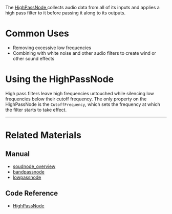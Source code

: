 The [ HighPassNode ](https://github.com/ArendDanielek/ZeroDocsTest/blob/master/code_reference/class_reference/highpassnode.markdown) collects audio data from all of its inputs and applies a high pass filter to it before passing it along to its outputs. 

 # Common Uses

- Removing excessive low frequencies
- Combining with white noise and other audio filters to create wind or other sound effects

 # Using the HighPassNode

High pass filters leave high frequencies untouched while silencing low frequencies below their cutoff frequency. The only property on the HighPassNode is the `CutoffFrequency`, which sets the frequency at which the filter starts to take effect.

___
 # Related Materials
 ## Manual
- [soudnode_overview](https://github.com/ArendDanielek/ZeroDocsTest/blob/master/zero_editor_documentation/zeromanual/audio/soundnode/soudnode_overview.markdown)
- [bandpassnode](https://github.com/ArendDanielek/ZeroDocsTest/blob/master/zero_editor_documentation/zeromanual/audio/soundnode/bandpassnode.markdown)
- [lowpassnode](https://github.com/ArendDanielek/ZeroDocsTest/blob/master/zero_editor_documentation/zeromanual/audio/soundnode/lowpassnode.markdown)

 ## Code Reference
- [ HighPassNode ](https://github.com/ArendDanielek/ZeroDocsTest/blob/master/code_reference/class_reference/highpassnode.markdown) 
  
  
  
  
  
  
  

 